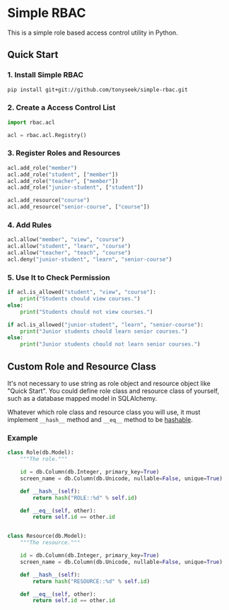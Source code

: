 Simple RBAC
===========

This is a simple role based access control utility in Python.


Quick Start
-----------

### 1. Install Simple RBAC

```sh
pip install git+git://github.com/tonyseek/simple-rbac.git
```

### 2. Create a Access Control List

```python
import rbac.acl

acl = rbac.acl.Registry()
```

### 3. Register Roles and Resources

```python
acl.add_role("member")
acl.add_role("student", ["member"])
acl.add_role("teacher", ["member"])
acl.add_role("junior-student", ["student"])

acl.add_resource("course")
acl.add_resource("senior-course", ["course"])
```

### 4. Add Rules

```python
acl.allow("member", "view", "course")
acl.allow("student", "learn", "course")
acl.allow("teacher", "teach", "course")
acl.deny("junior-student", "learn", "senior-course")
```

### 5. Use It to Check Permission

```python
if acl.is_allowed("student", "view", "course"):
    print("Students chould view courses.")
else:
    print("Students chould not view courses.")

if acl.is_allowed("junior-student", "learn", "senior-course"):
    print("Junior students chould learn senior courses.")
else:
    print("Junior students chould not learn senior courses.")
```


Custom Role and Resource Class
------------------------------

It's not necessary to use string as role object and resource object like
"Quick Start". You could define role class and resource class of yourself,
such as a database mapped model in SQLAlchemy.

Whatever which role class and resource class you will use, it must implement
`__hash__` method and `__eq__` method to be [hashable][0].

### Example

```python
class Role(db.Model):
    """The role."""

    id = db.Column(db.Integer, primary_key=True)
    screen_name = db.Column(db.Unicode, nullable=False, unique=True)

    def __hash__(self):
        return hash("ROLE::%d" % self.id)

    def __eq__(self, other):
        return self.id == other.id


class Resource(db.Model):
    """The resource."""

    id = db.Column(db.Integer, primary_key=True)
    screen_name = db.Column(db.Unicode, nullable=False, unique=True)

    def __hash__(self):
        return hash("RESOURCE::%d" % self.id)

    def __eq__(self, other):
        return self.id == other.id
```


[0]: "http://docs.python.org/glossary.html#term-hashable", "Hashable"
